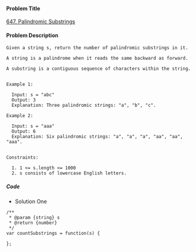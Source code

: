 #### Problem Title
[647. Palindromic Substrings](https://leetcode.com/problems/palindromic-substrings/)
#### Problem Description
```
Given a string s, return the number of palindromic substrings in it.

A string is a palindrome when it reads the same backward as forward.

A substring is a contiguous sequence of characters within the string.
 

Example 1:

  Input: s = "abc"
  Output: 3
  Explanation: Three palindromic strings: "a", "b", "c".

Example 2:

  Input: s = "aaa"
  Output: 6
  Explanation: Six palindromic strings: "a", "a", "a", "aa", "aa", "aaa".
 

Constraints:

  1. 1 <= s.length <= 1000
  2. s consists of lowercase English letters.
```
##### Code

- Solution One
```
/**
 * @param {string} s
 * @return {number}
 */
var countSubstrings = function(s) {
    
};
```
